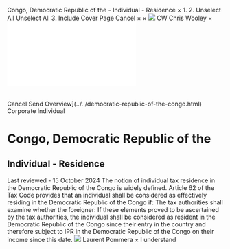 Congo, Democratic Republic of the - Individual - Residence
×
1.
2.
Unselect All
Unselect All
3.
Include Cover Page
Cancel
×
×
![](../../-/media/world-wide-tax-summaries/attachments/global---chris-wooley.ashx%3Frev=ac5e5f3223b34096b1afc2a6009c7320&revision=ac5e5f32-23b3-4096-b1af-c2a6009c7320&hash=859B7ADC84DC2CBEC9760E9E6EE7DE6D0A8BFCDF)
CW
Chris Wooley
×
![](residence.html)
######
Cancel
Send
Overview](../../democratic-republic-of-the-congo.html)
Corporate
Individual
# Congo, Democratic Republic of the
## Individual - Residence
Last reviewed - 15 October 2024
The notion of individual tax residence in the Democratic Republic of the Congo is widely defined. Article 62 of the Tax Code provides that an individual shall be considered as effectively residing in the Democratic Republic of the Congo if:
The tax authorities shall examine whether the foreigner:
If these elements proved to be ascertained by the tax authorities, the individual shall be considered as resident in the Democratic Republic of the Congo since their entry in the country and therefore subject to IPR in the Democratic Republic of the Congo on their income since this date.
![](../../-/media/world-wide-tax-summaries/attachments/congo-democratic-republic-of-the---laurent_pommera.ashx%3Frev=5d70e6b295cf484a96ca3e6a1c134ab6&revision=5d70e6b2-95cf-484a-96ca-3e6a1c134ab6&hash=AD000807E7A3A73F91A736F02E678F5D0E77DE56)
Laurent Pommera
×
I understand